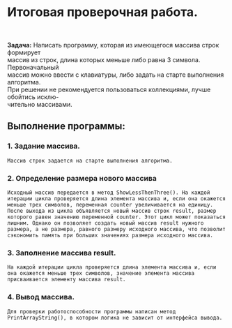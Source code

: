 # Итоговая проверочная работа.
<br>

**Задача:** Написать программу, которая из имеющегося массива строк формирует  
массив из  строк,  длина которых  меньше либо равна 3 символа. Первоначальный  
массив можно ввести с клавиатуры, либо задать на старте выполнения алгоритма.  
При решении не рекомендуется пользоваться коллекциями, лучше обойтись исклю-  
чительно массивами.
<br>

## Выполнение программы:
### 1. Задание массива.
    Массив строк задается на старте выполнения алгоритма.
### 2. Определение размера нового массива
    Исходный массив передается в метод ShowLessThenThree(). На каждой итерации цикла проверяется длина элемента массива и, если она окажется меньше трех символов, переменная counter увеличивается на единицу. После выхода из цикла объявляется новый массив строк result, размер которого равен значению переменной counter. Этот цикл может показаться лишним. Однако он позволяет создать новый массив result нужного размера, а не размера, равного размеру исходного массива, что позволит сэкономить память при больших значениях размера исходного массива.
### 3. Заполнение массива result.
    На каждой итерации цикла проверяется длина элемента массива и, если она окажется меньше трех символов, значение элемента массива присваивается элементу массива result.
### 4. Вывод массива.
    Для проверки работоспособности программы написан метод PrintArrayString(), в котором логика не зависит от интерфейса вывода.